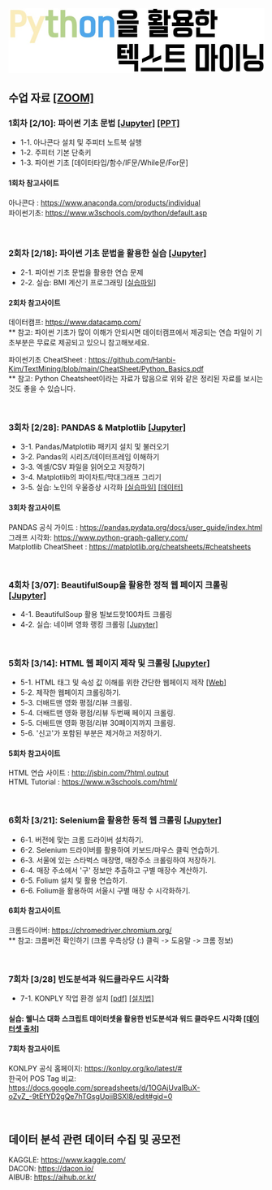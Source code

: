 <img src="https://github.com/Hanbi-Kim/TextMining/blob/main/images/Python%EC%9D%84%ED%99%9C%EC%9A%A9%ED%95%9C%ED%85%8D%EC%8A%A4%ED%8A%B8%EB%A7%88%EC%9D%B4%EB%8B%9D.jpg?raw=true">



## 수업 자료 [[ZOOM]](https://zoom.us/j/3274916055?pwd=TmE3cUxSZXRVWWlkbVF4N3pxS1VRUT09#success)
### 1회차 [2/10]: 파이썬 기초 문법 [[Jupyter]](https://github.com/Hanbi-Kim/TextMining/blob/main/Chapter01_Python%20Intro.ipynb) [[PPT]](https://www.miricanvas.com/v/1umc5h) <br> 
  - 1-1. 아나콘다 설치 및 주피터 노트북 실행 <br>
  - 1-2. 주피터 기본 단축키  <br>
  - 1-3. 파이썬 기초 [데이터타입/함수/IF문/While문/For문] <br>

#### 1회차 참고사이트 <br>
아나콘다 : https://www.anaconda.com/products/individual <br>
파이썬기초: https://www.w3schools.com/python/default.asp <br><br>
<br>

### 2회차 [2/18]: 파이썬 기초 문법을 활용한 실습 [[Jupyter]](https://github.com/Hanbi-Kim/TextMining/blob/main/Chapter01_Python%20Practice.ipynb) <br>
  - 2-1. 파이썬 기초 문법을 활용한 연습 문제 
  - 2-2. 실습: BMI 계산기 프로그래밍 [[실습파일]](https://github.com/Hanbi-Kim/TextMining/blob/main/%5B%EC%8B%A4%EC%8A%B51%5D%20BMI%20%EA%B3%84%EC%82%B0%EA%B8%B0.ipynb) <br>

#### 2회차 참고사이트 <br>
데이터캠프: https://www.datacamp.com/ <br>
** 참고: 파이썬 기초가 많이 이해가 안되시면 데이터캠프에서 제공되는 연습 파일이 기초부분은 무료로 제공되고 있으니 참고해보세요.

파이썬기초 CheatSheet : https://github.com/Hanbi-Kim/TextMining/blob/main/CheatSheet/Python_Basics.pdf <br>
** 참고: Python Cheatsheet이라는 자료가 많음으로 위와 같은 정리된 자료를 보시는 것도 좋을 수 있습니다.

<br>

### 3회차 [2/28]: PANDAS & Matplotlib [[Jupyter]](https://github.com/Hanbi-Kim/TextMining/blob/main/Chapter02_Pandas%26Matplotlib.ipynb) <br>
  - 3-1. Pandas/Matplotlib 패키지 설치 및 불러오기 <br>
  - 3-2. Pandas의 시리즈/데이터프레임 이해하기 <br>
  - 3-3. 엑셀/CSV 파일을 읽어오고 저장하기 <br>
  - 3-4. Matplotlib의 파이차트/막대그래프 그리기 <br>
  - 3-5. 실습: 노인의 우울증상 시각화 [[실습파일]](https://github.com/Hanbi-Kim/TextMining/blob/main/%5B%EC%8B%A4%EC%8A%B52%5D%20%EB%85%B8%EC%9D%B8%EC%9D%98%20%EC%9A%B0%EC%9A%B8%EC%A6%9D%EC%83%81%20%EC%8B%9C%EA%B0%81%ED%99%94.ipynb)
 [[데이터]](https://kosis.kr/statHtml/statHtml.do?orgId=117&tblId=DT_117071_019&conn_path=I2) <br>
   
#### 3회차 참고사이트 <br>
PANDAS 공식 가이드 : https://pandas.pydata.org/docs/user_guide/index.html <br>
그래프 시각화: https://www.python-graph-gallery.com/ <br>
Matplotlib CheatSheet : https://matplotlib.org/cheatsheets/#cheatsheets <br>


<br>

### 4회차 [3/07]: BeautifulSoup을 활용한 정적 웹 페이지 크롤링 [[Jupyter]](https://github.com/Hanbi-Kim/TextMining/blob/main/Chapter03_BeautifulSoup%ED%99%9C%EC%9A%A9%20%5B%EB%B9%8C%EB%B3%B4%EB%93%9C%ED%95%AB100%EC%B0%A8%ED%8A%B8%5D.ipynb) <br>
  - 4-1. BeautifulSoup 활용 빌보드핫100차트 크롤링 
  - 4-2. 실습: 네이버 영화 랭킹 크롤링 [[Jupyter]](https://github.com/Hanbi-Kim/TextMining/blob/main/%5B%EC%8B%A4%EC%8A%B53%5D%20%EB%84%A4%EC%9D%B4%EB%B2%84%20%EC%98%81%ED%99%94%20%EB%9E%AD%ED%82%B9%20%EC%8A%A4%ED%81%AC%EB%9E%98%ED%95%91.ipynb)

<br>

### 5회차 [3/14]: HTML 웹 페이지 제작 및 크롤링 [[Jupyter]](https://github.com/Hanbi-Kim/TextMining/blob/main/Chapter05_%EB%8D%94%EB%B0%B0%ED%8A%B8%EB%A7%A8%EC%98%81%ED%99%94%EB%A6%AC%EB%B7%B0%ED%81%AC%EB%A1%A4%EB%A7%81.ipynb) 
  - 5-1. HTML 태그 및 속성 값 이해를 위한 간단한 웹페이지 제작 [[Web]](https://hanbi-kim.github.io/TextMining/web.html)
  - 5-2. 제작한 웹페이지 크롤링하기.
  - 5-3. 더배트맨 영화 평점/리뷰 크롤링.
  - 5-4. 더배트맨 영화 평점/리뷰 두번째 페이지 크롤링.
  - 5-5. 더배트맨 영화 평점/리뷰 30페이지까지 크롤링.
  - 5-6. '신고'가 포함된 부분은 제거하고 저장하기.

#### 5회차 참고사이트 <br>
HTML 연습 사이트 : http://jsbin.com/?html,output <br>
HTML Tutorial : https://www.w3schools.com/html/ <br>

<br>

### 6회차 [3/21]: Selenium을 활용한 동적 웹 크롤링 [[Jupyter]](https://github.com/Hanbi-Kim/TextMining/blob/main/Chapter03_Selenium%ED%99%9C%EC%9A%A9%20%5B%EC%8A%A4%ED%83%80%EB%B2%85%EC%8A%A4%EB%A7%A4%EC%9E%A5%EC%A3%BC%EC%86%8C%5D.ipynb)
  - 6-1. 버전에 맞는 크롬 드라이버 설치하기.
  - 6-2. Selenium 드라이버를 활용하여 키보드/마우스 클릭 연습하기.
  - 6-3. 서울에 있는 스타벅스 매장명, 매장주소 크롤링하여 저장하기.
  - 6-4. 매장 주소에서 '구' 정보만 추출하고 구별 매장수 계산하기.
  - 6-5. Folium 설치 및 활용 연습하기.
  - 6-6. Folium을 활용하여 서울시 구별 매장 수 시각화하기.

#### 6회차 참고사이트 <br>
크롬드라이버: https://chromedriver.chromium.org/ <br>
** 참고: 크롬버전 확인하기 (크롬 우측상당 (:) 클릭 -> 도움말 -> 크롬 정보)

<br>

### 7회차 [3/28] 빈도분석과 워드클라우드 시각화 <br>
- 7-1. KONPLY 작업 환경 설치 [[pdf]](https://hanbi-kim.github.io/TextMining/files/KONLPY_%EC%9E%91%EC%97%85%ED%99%98%EA%B2%BD_%EC%84%A4%EC%B9%98.pdf) [[설치법]](https://konlpy.org/ko/latest/install/)

#### 실습: 웰니스 대화 스크립트 데이터셋을 활용한 빈도분석과 워드 클라우드 시각화 [[데이터셋 출처]](https://aihub.or.kr/opendata/keti-data/recognition-laguage/KETI-02-006)
#### 7회차 참고사이트 <br>
KONLPY 공식 홈페이지: https://konlpy.org/ko/latest/# <br>
한국어 POS Tag 비교: https://docs.google.com/spreadsheets/d/1OGAjUvalBuX-oZvZ_-9tEfYD2gQe7hTGsgUpiiBSXI8/edit#gid=0 <br>

<br>

## 데이터 분석 관련 데이터 수집 및 공모전
KAGGLE: https://www.kaggle.com/ <br>
DACON: https://dacon.io/ <br>
AIBUB: https://aihub.or.kr/ <br>


